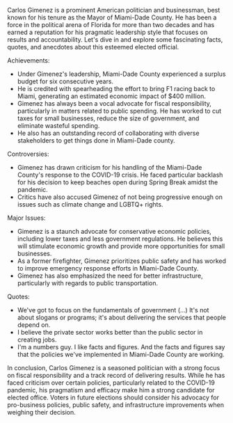 Carlos Gimenez is a prominent American politician and businessman, best known for his tenure as the Mayor of Miami-Dade County. He has been a force in the political arena of Florida for more than two decades and has earned a reputation for his pragmatic leadership style that focuses on results and accountability. Let's dive in and explore some fascinating facts, quotes, and anecdotes about this esteemed elected official.

Achievements: 

- Under Gimenez's leadership, Miami-Dade County experienced a surplus budget for six consecutive years.
- He is credited with spearheading the effort to bring F1 racing back to Miami, generating an estimated economic impact of $400 million.
- Gimenez has always been a vocal advocate for fiscal responsibility, particularly in matters related to public spending. He has worked to cut taxes for small businesses, reduce the size of government, and eliminate wasteful spending.
- He also has an outstanding record of collaborating with diverse stakeholders to get things done in Miami-Dade county. 

Controversies: 

- Gimenez has drawn criticism for his handling of the Miami-Dade County's response to the COVID-19 crisis. He faced particular backlash for his decision to keep beaches open during Spring Break amidst the pandemic.
- Critics have also accused Gimenez of not being progressive enough on issues such as climate change and LGBTQ+ rights.

Major Issues:

- Gimenez is a staunch advocate for conservative economic policies, including lower taxes and less government regulations. He believes this will stimulate economic growth and provide more opportunities for small businesses.
- As a former firefighter, Gimenez prioritizes public safety and has worked to improve emergency response efforts in Miami-Dade County. 
- Gimenez has also emphasized the need for better infrastructure, particularly with regards to public transportation.

Quotes:

- We've got to focus on the fundamentals of government (…) It's not about slogans or programs; it's about delivering the services that people depend on. 
- I believe the private sector works better than the public sector in creating jobs. 
- I'm a numbers guy. I like facts and figures. And the facts and figures say that the policies we've implemented in Miami-Dade County are working.

In conclusion, Carlos Gimenez is a seasoned politician with a strong focus on fiscal responsibility and a track record of delivering results. While he has faced criticism over certain policies, particularly related to the COVID-19 pandemic, his pragmatism and efficacy make him a strong candidate for elected office. Voters in future elections should consider his advocacy for pro-business policies, public safety, and infrastructure improvements when weighing their decision.
